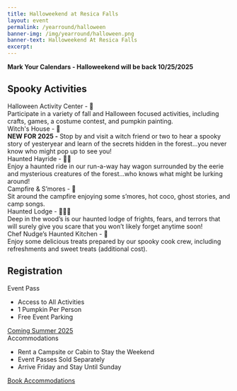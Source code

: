 ```yaml
---
title: Halloweekend at Resica Falls
layout: event
permalink: /yearround/halloween
banner-img: /img/yearround/halloween.png
banner-text: Halloweekend At Resica Falls
excerpt:
---
```


<style>
  .box-shadow { 
    box-shadow: 0 .25rem .75rem rgba(0, 0, 0, .05); 
  }
  .pricing-header {
    max-width: 720px;
  }
</style>

<div class="container">
  <!-- Activities -->
  <div class="row">
    <div class="col alert text-center alert-page alert-primary mb-0">
      <strong>Mark Your Calendars - Halloweekend will be back 10/25/2025</strong>
    </div>
  </div>
  <div class="row">
    <div class="col pb-3">
      <h2 class="text-center">Spooky Activities</h2>
    </div>
  </div>
  <div class="row">
    <div class="col-12 col-md-6 pb-3">
      <div class="subheader-text">Halloween Activity Center - 🎃</div>
      Participate in a variety of fall and Halloween focused activities, including crafts, games, a costume contest, and pumpkin painting.
    </div>
    <div class="col-12 col-md-6 pb-3">
      <div class="subheader-text">Witch's House - 🎃</div>
      <strong>NEW FOR 2025 -</strong> Stop by and visit a witch friend or two to hear a spooky story of yesteryear and learn of the secrets hidden in the forest...you never know who might pop up to see you!
    </div>
  </div>
  <div class="row">
    <div class="col-12 col-md-6 pb-3">
      <div class="subheader-text">Haunted Hayride - 🎃🎃</div>
      Enjoy a haunted ride in our run-a-way hay wagon surrounded by the eerie and mysterious creatures of the forest…who knows what might be lurking around!
    </div>
    <div class="col-12 col-md-6 pb-3">
      <div class="subheader-text">Campfire &amp; S’mores - 🎃</div>
      Sit around the campfire enjoying some s’mores, hot coco, ghost stories, and camp songs.
    </div>
  </div>
  <div class="row">
    <div class="col-12 col-md-6 pb-3">
      <div class="subheader-text">Haunted Lodge - 🎃🎃🎃</div>
      Deep in the wood’s is our haunted lodge of frights, fears, and terrors that will surely give you scare that you won’t likely forget anytime soon!
    </div>
    <div class="col-12 col-md-6 pb-3">
      <div class="subheader-text">Chef Nudge’s Haunted Kitchen - 🎃</div>
      Enjoy some delicious treats prepared by our spooky cook crew, including refreshments and sweet treats (additional cost).
    </div>
  </div>

  <!-- Registration -->
  <div class="row">
    <div class="col pb-3 mt-3">
      <h2 class="text-center">Registration</h2>
    </div>
  </div>
  <div class="row text-center">
    <div class="col-12 col-md-5 offset-md-1 pb-3">
      <div class="card">
        <div class="card-header">
          <div class="my-0 subheader-text">Event Pass</div>
        </div>
        <div class="card-body">
          <ul class="list-unstyled">
            <li>Access to All Activities</li>
            <li>1 Pumpkin Per Person</li>
            <li>Free Event Parking</li>
          </ul>
          <a href="#" class="btn btn-lg btn-block btn-primary disabled">Coming Summer 2025</a>
        </div>
      </div>
    </div>
    <div class="col-12 col-md-5 pb-3">
      <div class="card">
        <div class="card-header">
          <div class="my-0 subheader-text">Accommodations</div>
        </div>
        <div class="card-body">
          <ul class="list-unstyled">
            <li>Rent a Campsite or Cabin to Stay the Weekend</li>
            <li>Event Passes Sold Separately</li>
            <li>Arrive Friday and Stay Until Sunday</li>
          </ul>
          <a href="https://campreservation.com/525/Camps/416" class="btn btn-lg btn-block btn-primary">Book Accommodations</a>
        </div>
      </div>
    </div>
  </div>
</div>
